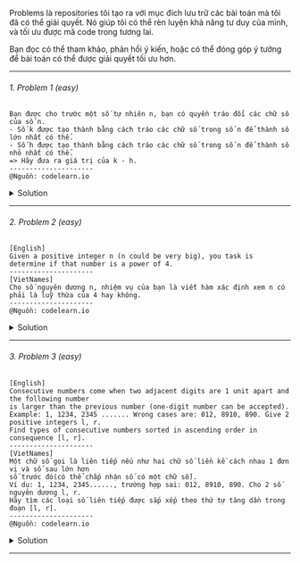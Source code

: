 Problems là repositories tôi tạo ra với mục đích lưu trữ các bài toán mà tôi đã có thể giải quyết. Nó giúp tôi có thể rèn luyện khả năng tư duy của mình, và tối ưu được mã code trong tương lai.

Bạn đọc có thể tham khảo, phản hồi ý kiến, hoặc có thể đóng góp ý tưởng để bài toán có thể được giải quyết tối ưu hơn.

---

###### 1. Problem 1 (easy)

```
Bạn được cho trước một số tự nhiên n, bạn có quyền tráo đổi các chữ số của số n.
- Số k được tạo thành bằng cách tráo các chữ số trong số n để thành số lớn nhất có thể.
- Số h được tạo thành bằng cách tráo các chữ số trong số n để thành số nhỏ nhất có thể.
=> Hãy đưa ra giá trị của k - h.
---------------------
@Nguồn: codelearn.io
```

<details><summary>Solution</summary>
<p>

- Chi tiết [tại đây!](./Solutions/problem1.md)
- Giải pháp với [C](./SourceCode/C/problem1.c)

</p>
</details>

---
###### 2. Problem 2 (easy)

```
[English]
Given a positive integer n (n could be very big), you task is determine if that number is a power of 4.
---------------------
[VietNames]
Cho số nguyên dương n, nhiệm vụ của bạn là viết hàm xác định xem n có phải là luỹ thừa của 4 hay không.
---------------------
@Nguồn: codelearn.io
```

<details><summary>Solution</summary>
<p>

- Chi tiết [tại đây!](./Solutions/problem2.md)
- Giải pháp với [C++](./SourceCode/CPlusPlus/problem2.cpp)

</p>
</details>

---
###### 3. Problem 3 (easy)

```
[English]
Consecutive numbers come when two adjacent digits are 1 unit apart and the following number 
is larger than the previous number (one-digit number can be accepted).
Example: 1, 1234, 2345 ....... Wrong cases are: 012, 8910, 890. Give 2 positive integers l, r. 
Find types of consecutive numbers sorted in ascending order in consequence [l, r].
---------------------
[VietNames]
Một chữ số gọi là liên tiếp nếu như hai chữ số liền kề cách nhau 1 đơn vị và số sau lớn hơn 
số trước đó(có thể chấp nhận số có một chữ số). 
Ví dụ: 1, 1234, 2345......, trường hợp sai: 012, 8910, 890. Cho 2 số nguyên dương l, r. 
Hãy tìm các loại số liên tiếp được sắp xếp theo thứ tự tăng dần trong đoạn [l, r].
---------------------
@Nguồn: codelearn.io
```

<details><summary>Solution</summary>
<p>

- Chi tiết [tại đây!](./Solutions/problem3.md)
- Giải pháp với [C++](./SourceCode/CPlusPlus/problem3.cpp)

</p>
</details>

---